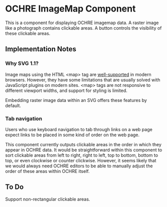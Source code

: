 # OCHRE ImageMap Component

This is a component for displaying OCHRE imagemap data. A raster
image like a photograph contains clickable areas. A button controls
the visibility of these clickable areas.

## Implementation Notes

### Why SVG 1.1?

Image maps using the HTML &lt;map&gt; tag are
[well-supported](https://caniuse.com/?search=map) in modern browsers.
However, they have some limitations that are usually solved with
JavaScript plugins on modern sites. &lt;map&gt; tags are not responsive to different viewport
widths, and support for styling is limited.

Embedding raster image data within an SVG offers these features by default.

### Tab navigation

Users who use keyboard navigation to tab through links on a web page expect
links to be placed in some kind of order on the web page.

This component currently outputs clickable areas in the order in which they
appear in OCHRE data. It would be straightforward within this component to
sort clickable areas from left to right, right to left, top to bottom, bottom
to top, or even clockwise or counter clickwise. However, it seems likely that
we would always need OCHRE editors to be able to manually adjust the order of
these areas within OCHRE itself.

## To Do

Support non-rectangular clickable areas.
